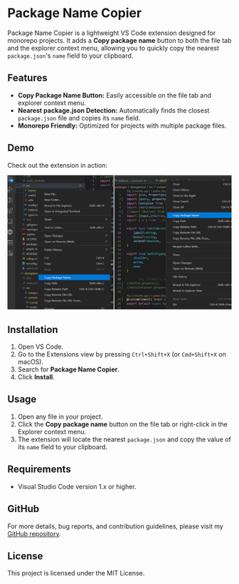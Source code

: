 # Package Name Copier

Package Name Copier is a lightweight VS Code extension designed for monorepo projects. It adds a **Copy package name** button to both the file tab and the explorer context menu, allowing you to quickly copy the nearest `package.json`'s `name` field to your clipboard.

## Features

- **Copy Package Name Button:** Easily accessible on the file tab and explorer context menu.
- **Nearest package.json Detection:** Automatically finds the closest `package.json` file and copies its `name` field.
- **Monorepo Friendly:** Optimized for projects with multiple package files.

## Demo

Check out the extension in action:

![Demo](https://raw.githubusercontent.com/Hocti/package-name-copier/main/demo.png)

## Installation

1. Open VS Code.
2. Go to the Extensions view by pressing `Ctrl+Shift+X` (or `Cmd+Shift+X` on macOS).
3. Search for **Package Name Copier**.
4. Click **Install**.

## Usage

1. Open any file in your project.
2. Click the **Copy package name** button on the file tab or right-click in the Explorer context menu.
3. The extension will locate the nearest `package.json` and copy the value of its `name` field to your clipboard.

## Requirements

- Visual Studio Code version 1.x or higher.

## GitHub

For more details, bug reports, and contribution guidelines, please visit my [GitHub repository](https://github.com/Hocti/package-name-copier).

## License

This project is licensed under the MIT License.
